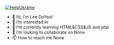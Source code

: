 [![HelpUkraine](https://raw.githubusercontent.com/vshymanskyy/StandWithUkraine/main/banner1-direct.svg)](https://supportukrainenow.org/)

- 👋 Hi, I’m Lee DoYeol
- 👀 I’m interested in 
- 🌱 I’m currently learning HTML&CSS&JS and php
- 💞️ I’m looking to collaborate on None
- 📫 How to reach me None

<!---
LeeDoYeol/LeeDoYeol is a ✨ special ✨ repository because its `README.md` (this file) appears on your GitHub profile.
You can click the Preview link to take a look at your changes.
--->
